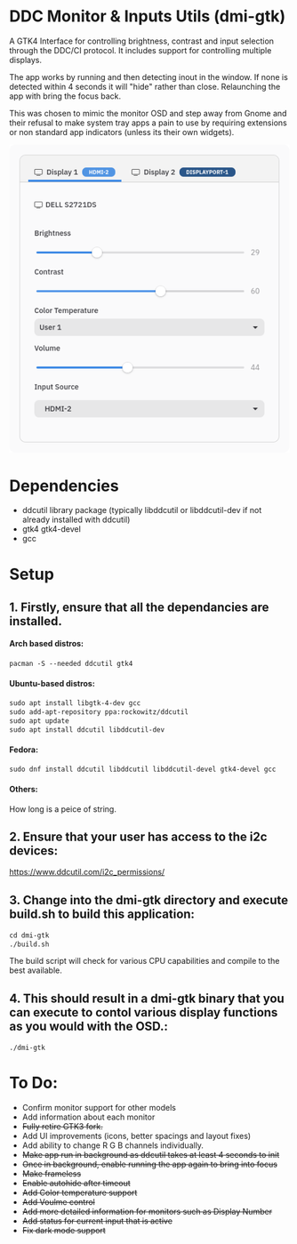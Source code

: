 # DDC Monitor & Inputs Utils (dmi-gtk)
A GTK4 Interface for controlling brightness, contrast and input selection through the DDC/CI protocol. It includes support for controlling multiple displays.

The app works by running and then detecting inout in the window. If none is detected within 4 seconds it will "hide" rather than close.
Relaunching the app with bring the focus back. 

This was chosen to mimic the monitor OSD and step away from Gnome and their refusal to make system tray apps a pain to use by requiring extensions or non standard app indicators (unless its their own widgets).


![dmi-gtk screenshot](https://raw.githubusercontent.com/initiateit/dmi-gtk/master/dmi-gtk4-screenshot.png)


# Dependencies
- ddcutil library package (typically libddcutil or libddcutil-dev if not already installed with ddcutil)
- gtk4 gtk4-devel
- gcc

# Setup

## 1. Firstly, ensure that all the dependancies are installed.

#### Arch based distros:
```
pacman -S --needed ddcutil gtk4
```

#### Ubuntu-based distros:
```
sudo apt install libgtk-4-dev gcc
sudo add-apt-repository ppa:rockowitz/ddcutil
sudo apt update
sudo apt install ddcutil libddcutil-dev
```
#### Fedora:
```
sudo dnf install ddcutil libddcutil libddcutil-devel gtk4-devel gcc
```

#### Others:
How long is a peice of string.

## 2. Ensure that your user has access to the i2c devices:
https://www.ddcutil.com/i2c_permissions/

## 3. Change into the dmi-gtk directory and execute build.sh to build this application:
```
cd dmi-gtk
./build.sh
```
The build script will check for various CPU capabilities and compile to the best available.

## 4. This should result in a dmi-gtk binary that you can execute to contol various display functions as you would with the OSD.:
```
./dmi-gtk
```

# To Do:
- Confirm monitor support for other models
- Add information about each monitor
- ~~Fully retire GTK3 fork.~~
- Add UI improvements (icons, better spacings and layout fixes)
- Add ability to change R G B channels individually.
- ~~Make app run in background as ddcutil takes at least 4 seconds to init~~
- ~~Once in background, enable running the app again to bring into focus~~
- ~~Make frameless~~
- ~~Enable autohide after timeout~~
- ~~Add Color temperature support~~
- ~~Add Voulme control~~
- ~~Add more detailed information for monitors such as Display Number~~
- ~~Add status for current input that is active~~
- ~~Fix dark mode support~~

